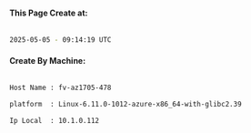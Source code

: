 
   
#### This Page Create at:

```bash

2025-05-05 - 09:14:19 UTC

```

#### Create By Machine:

```bash

Host Name : fv-az1705-478

platform  : Linux-6.11.0-1012-azure-x86_64-with-glibc2.39

Ip Local  : 10.1.0.112

```

